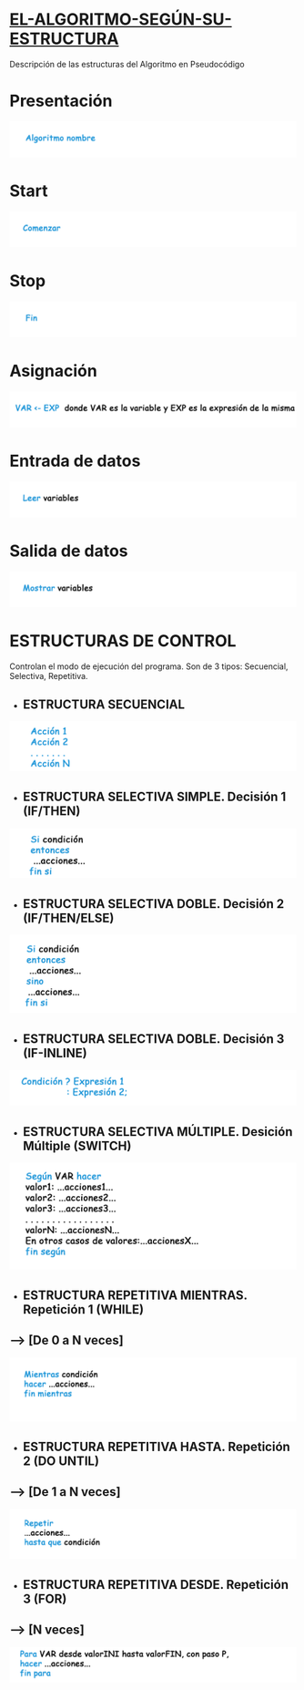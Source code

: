 # <ins>EL-ALGORITMO-SEGÚN-SU-ESTRUCTURA</ins>
Descripción de las estructuras del Algoritmo en Pseudocódigo


# Presentación    

<img src="IMG/Algoritmo nombre.png">

# Start     

<img src="IMG/Comenzar.png">

# Stop      

<img src="IMG/Fin.png">

# Asignación  

<img src="IMG/Asignacion.png">

# Entrada de datos     

<img src="IMG/Leer.png">

# Salida de datos      

<img src="IMG/Mostrar.png">

# ESTRUCTURAS DE CONTROL

Controlan el modo de ejecución del programa. Son de 3 tipos: Secuencial, Selectiva, Repetitiva.

* ## ESTRUCTURA SECUENCIAL

<img src="IMG/Secuencial.png">

* ## ESTRUCTURA SELECTIVA SIMPLE. Decisión 1 (IF/THEN)

<img src="IMG/Decision 1.png">

* ## ESTRUCTURA SELECTIVA DOBLE. Decisión 2 (IF/THEN/ELSE)

<img src="IMG/Decision 2.png">

* ## ESTRUCTURA SELECTIVA DOBLE. Decisión 3 (IF-INLINE)

<img src="IMG/Decision if inline.png">

* ## ESTRUCTURA SELECTIVA MÚLTIPLE. Desición Múltiple (SWITCH)

<img src="IMG/Segun.png">
              
* ## ESTRUCTURA REPETITIVA MIENTRAS. Repetición 1 (WHILE)
## --> [De 0 a N veces]

<img src="IMG/Repeticion 1.png">

* ## ESTRUCTURA REPETITIVA HASTA. Repetición 2 (DO UNTIL)
## --> [De 1 a N veces]

<img src="IMG/Repeticion 2.png">

* ## ESTRUCTURA REPETITIVA DESDE. Repetición 3 (FOR)
## --> [N veces]

<img src="IMG/Repeticion 3.png">





